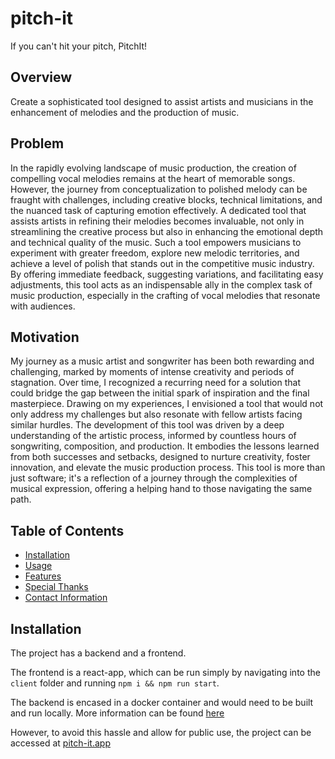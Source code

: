 # pitch-it
If you can't hit your pitch, PitchIt!

## Overview
Create a sophisticated tool designed to assist artists and musicians in the enhancement of melodies and the production of music.

## Problem
In the rapidly evolving landscape of music production, the creation of compelling vocal melodies remains at the heart of memorable songs. However, the journey from conceptualization to polished melody can be fraught with challenges, including creative blocks, technical limitations, and the nuanced task of capturing emotion effectively. A dedicated tool that assists artists in refining their melodies becomes invaluable, not only in streamlining the creative process but also in enhancing the emotional depth and technical quality of the music. Such a tool empowers musicians to experiment with greater freedom, explore new melodic territories, and achieve a level of polish that stands out in the competitive music industry. By offering immediate feedback, suggesting variations, and facilitating easy adjustments, this tool acts as an indispensable ally in the complex task of music production, especially in the crafting of vocal melodies that resonate with audiences.

## Motivation
My journey as a music artist and songwriter has been both rewarding and challenging, marked by moments of intense creativity and periods of stagnation. Over time, I recognized a recurring need for a solution that could bridge the gap between the initial spark of inspiration and the final masterpiece. Drawing on my experiences, I envisioned a tool that would not only address my challenges but also resonate with fellow artists facing similar hurdles. The development of this tool was driven by a deep understanding of the artistic process, informed by countless hours of songwriting, composition, and production. It embodies the lessons learned from both successes and setbacks, designed to nurture creativity, foster innovation, and elevate the music production process. This tool is more than just software; it's a reflection of a journey through the complexities of musical expression, offering a helping hand to those navigating the same path.

## Table of Contents
+ [Installation](#installation)
+ [Usage](#usage)
+ [Features](#features)
+ [Special Thanks](#special-thanks)
+ [Contact Information](#contact)

## Installation
The project has a backend and a frontend. 

The frontend is a react-app, which can be run simply by navigating into the `client` folder and running `npm i && npm run start`.

The backend is encased in a docker container and would need to be built and run locally. More information can be found [here](https://docs.docker.com/?_gl=1*1ji20ty*_ga*MTg4MTU1MjUwMy4xNzExOTQ0MDM1*_ga_XJWPQMJYHQ*MTcxMjg4NTc5Ny4xLjEuMTcxMjg4NTc5OC41OS4wLjA.)

However, to avoid this hassle and allow for public use, the project can be accessed at [pitch-it.app](https://www.pitch-it.app)



